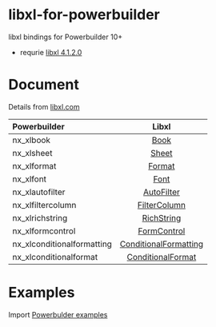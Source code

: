 # libxl-for-powerbuilder
libxl bindings for Powerbuilder 10+
* requrie [libxl 4.1.2.0](https://www.libxl.com/download.html)

# Document
Details from [libxl.com](https://www.libxl.com/documentation.html)

|Powerbuilder|Libxl|
|:---|:--:|
|nx_xlbook | [Book](https://www.libxl.com/workbook.html)
|nx_xlsheet | [Sheet](https://www.libxl.com/spreadsheet.html)
|nx_xlformat | [Format](https://www.libxl.com/format.html)
|nx_xlfont | [Font](https://www.libxl.com/font.html)
|nx_xlautofilter | [AutoFilter](https://www.libxl.com/autoFilter.html)
|nx_xlfiltercolumn | [FilterColumn](https://www.libxl.com/filterColumn.html)
|nx_xlrichstring | [RichString](https://www.libxl.com/richString.html)
|nx_xlformcontrol | [FormControl](https://www.libxl.com/formControl.html)
|nx_xlconditionalformatting | [ConditionalFormatting](https://www.libxl.com/conditionalFormatting.html)
|nx_xlconditionalformat | [ConditionalFormat](https://www.libxl.com/conditionalFormat.html)

# Examples

Import [Powerbulder examples](examples/w_examples.srw)